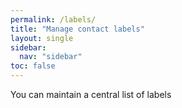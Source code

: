 ```yaml
---
permalink: /labels/
title: "Manage contact labels"
layout: single
sidebar:
  nav: "sidebar"
toc: false
---
```

<data-voyzu-help/>
You can maintain a central list of labels
<data-voyzu-help/>
